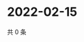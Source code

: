 # 2022-02-15

共 0 条

<!-- BEGIN WEIBO -->
<!-- 最后更新时间 Tue Feb 15 2022 12:17:50 GMT+0800 (China Standard Time) -->

<!-- END WEIBO -->
